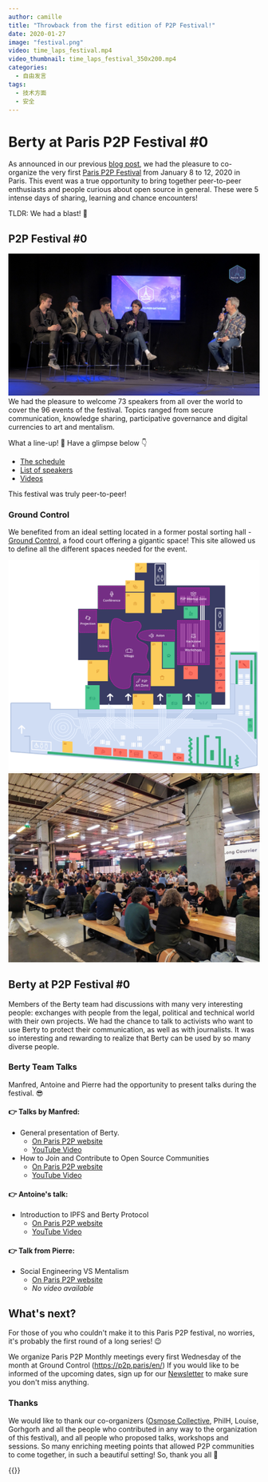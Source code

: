 ```yaml
---
author: camille
title: "Throwback from the first edition of P2P Festival!"
date: 2020-01-27
image: "festival.png"
video: time_laps_festival.mp4
video_thumbnail: time_laps_festival_350x200.mp4
categories:
  - 自由发言
tags:
  - 技术方面
  - 安全
---
```


# Berty at Paris P2P Festival #0


As announced in our previous [blog post](https://berty.tech/blog/paris-p2p-festival/), we had the pleasure to co-organize the very first [Paris P2P Festival](https://p2p.paris/fr/event/festival-0/) from January 8 to 12, 2020 in Paris. This event was a true opportunity to bring together peer-to-peer enthusiasts and people curious about open source in general. These were 5 intense days of sharing, learning and chance encounters!

TLDR: We had a blast! 🤩




## P2P Festival #0

![](conference.jpg) We had the pleasure to welcome 73 speakers from all over the world to cover the 96 events of the festival. Topics ranged from secure communication, knowledge sharing, participative governance and digital currencies to art and mentalism.

What a line-up! 🤯 Have a glimpse below 👇

* [The schedule](https://p2p.paris/en/event/festival-0/#schedule)
* [List of speakers](https://p2p.paris/en/event/festival-0/#speakers)
* [Videos](https://www.youtube.com/playlist?list=PLNeNFYqVeWnPCNQTD9Q_YLJkjWYw78Ia_)


This festival was truly peer-to-peer!


### Ground Control

We benefited from an ideal setting located in a former postal sorting hall - [Ground Control](https://www.groundcontrolparis.com/), a food court offering a gigantic space! This site     allowed us to define all the different spaces needed for the event.

![](ground_control_floor_plan.png) ![](parisp2pfestival.jpg)

## Berty at P2P Festival #0

Members of the Berty team had discussions with many very interesting people: exchanges with people from the legal, political and technical world with their own projects. We had the chance to talk to activists who want to use Berty to protect their communication, as well as with journalists. It was so interesting and rewarding to realize that Berty can be used by so many diverse people.

### Berty Team Talks

Manfred, Antoine and Pierre had the opportunity to present talks during the festival. 😎


#### 👉 Talks by Manfred:

* General presentation of Berty.
    * [On Paris P2P website](https://p2p.paris/en/talks/maintream-intro-berty-protocol/)
    * [YouTube Video](https://youtu.be/fnl7Omsbpbw)
* How to Join and Contribute to Open Source Communities
    * [On Paris P2P website](https://p2p.paris/en/talks/join-contribute-open-source-projects/)
    * [YouTube Video](https://youtu.be/Q9349cmLYg8)

#### 👉 Antoine's talk:

* Introduction to IPFS and Berty Protocol
    * [On Paris P2P website](https://p2p.paris/fr/talks/introduction-ipfs-berty-protocol/)
    * [YouTube Video](https://www.youtube.com/watch?v=jtAtIsyUn0A)


#### 👉 Talk from Pierre:
* Social Engineering VS Mentalism
    * [On Paris P2P website](https://p2p.paris/en/talks/social-engineering-mentalist/)
    * *No video available*


## What's next?

For those of you who couldn't make it to this Paris P2P festival, no worries, it's probably the first round of a long series! 😉

We organize Paris P2P Monthly meetings every first Wednesday of the month at Ground Control (https://p2p.paris/en/) If you would like to be informed of the upcoming dates, sign up for our [Newsletter](https://crpt.fyi/berty-news) to make sure you don't miss anything.


### Thanks

We would like to thank our co-organizers ([Osmose Collective](https://osmose.world/), PhilH, Louise, Gorhgorh and all the people who contributed in any way to the organization of this festival), and all people who proposed talks, workshops and sessions. So many enriching meeting points that allowed P2P communities to come together, in such a beautiful setting! So, thank you all  👏

 {{<tweet id="1215966198359371777">}}
